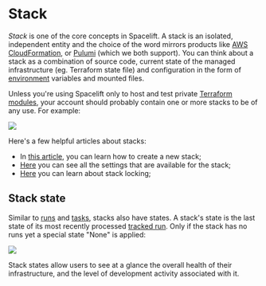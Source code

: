 # Stack

_Stack_ is one of the core concepts in Spacelift. A stack is an isolated, independent entity and the choice of the word mirrors products like [AWS CloudFormation](https://docs.aws.amazon.com/AWSCloudFormation/latest/UserGuide/stacks.html), or [Pulumi](https://www.pulumi.com/docs/intro/concepts/stack/) (which we both support). You can think about a stack as a combination of source code, current state of the managed infrastructure (eg. Terraform state file) and configuration in the form of [environment](../configuration/environment.md) variables and mounted files.

Unless you're using Spacelift only to host and test private [Terraform modules](../../vendors/terraform/module-registry.md), your account should probably contain one or more stacks to be of any use. For example:

![](../../assets/images/Stacks_%C2%B7_spacelift-io%20%283%29.png)

Here's a few helpful articles about stacks:

* In [this article](creating-a-stack.md), you can learn how to create a new stack;
* [Here](stack-settings.md) you can see all the settings that are available for the stack;
* [Here](stack-locking.md#stack-locking) you can learn about stack locking;

## Stack state

Similar to [runs](../run/) and [tasks](../run/task.md), stacks also have states. A stack's state is the last state of its most recently processed [tracked run](../run/#where-do-runs-come-from). Only if the stack has no runs yet a special state "None" is applied:

![](../../assets/images/Stacks_%C2%B7_spacelift-io%20%281%29.png)

Stack states allow users to see at a glance the overall health of their infrastructure, and the level of development activity associated with it.
